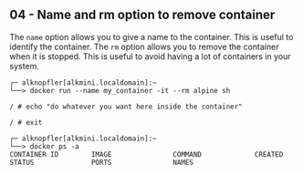 ## 04 - Name and rm option to remove container

The `name` option allows you to give a name to the container. This is useful to identify the container. The `rm` option allows you to remove the container when it is stopped. This is useful to avoid having a lot of containers in your system.

```shell
┌─ alknopfler[alkmini.localdomain]:~
└──> docker run --name my_container -it --rm alpine sh
```

```shell
/ # echo "do whatever you want here inside the container"
```

```shell
/ # exit
```

```shell
┌─ alknopfler[alkmini.localdomain]:~
└──> docker ps -a
CONTAINER ID        IMAGE               COMMAND             CREATED             STATUS              PORTS               NAMES
```

